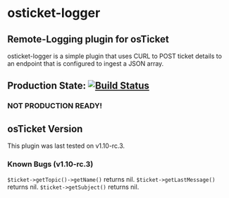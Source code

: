 # osticket-logger
## Remote-Logging plugin for osTicket
osticket-logger is a simple plugin that uses CURL to POST ticket details to an endpoint that is configured to ingest a JSON array.

## Production State: [![Build Status](https://travis-ci.org/jaketyo/osticket-logger.svg?branch=develop)](https://travis-ci.org/jaketyo/osticket-logger)
### NOT PRODUCTION READY!

## osTicket Version
This plugin was last tested on v1.10-rc.3.

### Known Bugs (v1.10-rc.3)
`$ticket->getTopic()->getName()` returns nil.
`$ticket->getLastMessage()` returns nil.
`$ticket->getSubject()` returns nil.
